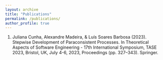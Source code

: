 ```yaml
---
layout: archive
title: "Publications"
permalink: /publications/
author_profile: true
---
```



<ol>
<! TASE 23>
  <li>Juliana Cunha, Alexandre Madeira, & Luís Soares Barbosa (2023). Stepwise Development of Paraconsistent Processes. In Theoretical Aspects of Software Engineering - 17th International Symposium, TASE 2023, Bristol, UK, July 4-6, 2023, Proceedings (pp. 327–343). Springer.</li>
</ol>
